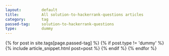 ```yaml
---
layout:			default
title:			All solution-to-hackerrank-questions articles
category:		tag
passed-tag:		solution-to-hackerrank-questions
type:           dummy
---
```



<div class="ui basic segment">
{% for post in site.tags[page.passed-tag] %}
{% if post.type != 'dummy' %}
    {% include article_snippet.html post=post %}
{% endif %}
{% endfor %}
</div>
